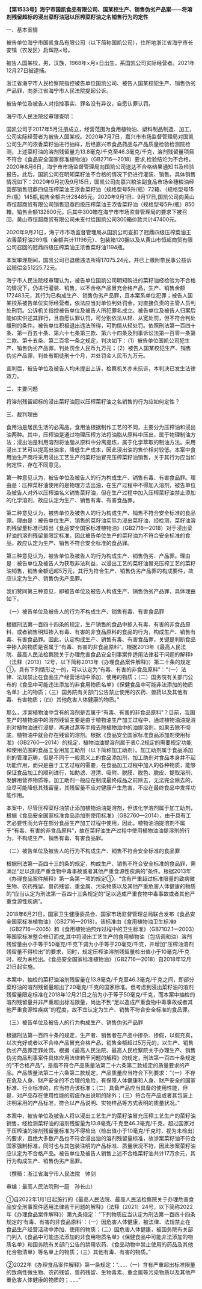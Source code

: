 **【第1533号】海宁市国凯食品有限公司、国某校生产、销售伪劣产品案——将溶剂残留超标的浸出菜籽油冠以压榨菜籽油之名销售行为的定性**

一、基本案情

被告单位海宁市国凯食品有限公司（以下简称国凯公司），住所地浙江省海宁市长安镇（农发区）启辉路×号。

被告人国某校，男，汉族，1968年×月×日出生，系国凯公司实际经营者。2021年12月27日被逮捕。

浙江省海宁市人民检察院指控被告单位国凯公司、被告人国某校犯生产、销售伪劣产品罪，向浙江省海宁市人民法院提起公诉。

被告单位及被告人对指控事实、罪名没有异议，自愿认罪认罚。

海宁市人民法院经审理查明：

国凯公司于2017年5月注册成立，经营范围为食用植物油、塑料制品制造、加工，公司实际经营者为被告人国某校。2020年7月7日，嘉兴市市场监督管理局对国凯公司生产的浓香菜籽油进行抽样，后经嘉兴市食品药品与产品质量检验检测院检测，上述菜籽油的溶剂残留量为13.8毫克/千克至46.3毫克/千克，溶剂残留量项目不符合《食品安全国家标准植物油》（GB2716—2018）要求,检验结论为不合格。2020年8月6日，海宁市市场监督管理局向国凯公司送达不合格结果通知书及检验报告。此后，国凯公司在明知菜籽油不合格的情况下仍进行灌装、销售。具体销售情况如下：2020年9月初及9月15日，国凯公司向嘉兴粮油副食品市场金穗粮油经营部销售冠鼎四级压榨菜油王浓香菜籽油（规格型号5升/瓶）72箱、（规格型号15升/瓶）145瓶,销售金额共计28485元。2020年9月1日、9月17日,国凯公司向黄山市恒超商贸有限公司销售冠鼎四级压榨菜油王浓香菜籽油（规格型号5升/瓶）850箱，销售金额132800元。后其中300箱在海宁市市场监督管理局的要求下被召回，黄山市恒超商贸有限公司未支付给国凯公司300箱价款共计47400元。

2020年9月21日，海宁市市场监督管理局从国凯公司查扣了冠鼎四级压榨菜油王浓香菜籽油289瓶（金额共计11198元）、包装箱120捆以及从黄山市恒超商贸有限公司召回的冠鼎四级压榨菜油王浓香菜籽油1194瓶。

本案审理期间，国凯公司已退缴违法所得17075.24元，并已上缴附带民事公益诉讼赔偿金51225.72元。

海宁市人民法院经审理认为，被告单位国凯公司明知购进的菜籽油经检验为不合格的情况下，仍进行灌装、销售，以不合格产品冒充合格产品，生产、销售金额172483元，其行为已构成生产、销售伪劣产品罪，且本案系单位犯罪；被告人国某校系被告单位实际经营者，依法应当对单位判处罚金，对直接负责的主管人员判处刑罚。公诉机关指控被告单位及被告人所犯罪名成立。被告单位及被告人归案后能如实供述其罪行，且自愿认罪认罚，可分别依法从轻、从宽处罚，但不符合判处缓刑的条件。被告单位积极退出违法所得，可酌情从轻处罚。依照刑法第一百四十条、第一百五十条、第六十七条第三款、第六十四条及刑事诉讼法第一百零一条第二款、第十五条、第二百零一条之规定，判决如下：（1）被告单位国凯公司犯生产、销售伪劣产品罪，判处罚金人民币九万元；（2）被告人国某校犯生产、销售伪劣产品罪，判处有期徒刑十个月，并处罚金人民币九万元。

宣判后，被告单位及被告人均未提出上诉，检察机关亦未抗诉，本判决已发生法律效力。

二、主要问题

将溶剂残留超标的浸出菜籽油冠以压榨菜籽油之名销售的行为应如何定性？

三、裁判理由

食用油是居民生活的必需品。食用油根据制作工艺的不同，主要分为压榨油和浸出油两种。其中，压榨油是通过物理压榨方法将油脂从原料中压出，属于物理制油方法；浸出油是利用溶剂将油脂从原料中分离提炼，属于化学萃取的制油方法。采用浸出工艺可以提高出油率，降低生产成本，因此浸出油的售价相对较低。本案中食用油生产商将采用浸出工艺生产的菜籽油冒充压榨菜籽油销售，关于其行为应当如何定性，存在不同意见。

第一种意见认为，被告单位及被告人的行为构成生产、销售有毒、有害食品罪。理由是：压榨菜籽油使用的是物理方法出油，在生产过程中不得加入溶剂，被告单位及被告人对外以压榨油名义销售菜籽油，但在生产过程中加入压榨菜籽油禁止添加的化学溶剂，故应认定为生产、销售有毒、有害食品罪。

第二种意见认为，被告单位及被告人的行为构成生产、销售不符合安全标准的食品罪。理由是：被告单位生产、销售的菜籽油实际为浸出菜籽油，经检测，菜籽油溶剂残留量标准已超出《食品安全国家标准植物油》（GB2716—2018）对于浸出菜籽油的溶剂残留量限定标准，因此被告单位生产的菜籽油为不符合安全标准的食品，故应认定为生产、销售不符合安全标准的食品罪。

第三种意见认为，被告单位及被告人的行为构成生产、销售伪劣、产品罪。理由是：被告单位及被告人为获取非法利益，以浸出工艺的菜籽油冒充压榨工艺的菜籽油销售，销售金额远超5万元，其行为符合生产、销售伪劣产品罪的构成要件，故应认定为生产、销售伪劣产品罪。

我们赞同第三种意见，即被告单位及被告人构成生产、销售伪劣产品罪，具体理由如下。

（一）被告单位及被告人的行为不构成生产、销售有毒、有害食品罪

根据刑法第一百四十四条的规定，生产销售的食品中掺入有毒、有害的非食品原料，或者销售明知掺入有毒、有害的非食品原料的食品的行为，构成生产、销售有毒、有害食品罪。因此，认定构成生产、销售有毒、有害食品罪，关键是判断食品中掺入的物质是否属于“有毒、有害的非食品原料”。根据2013年《最高人民法院、最高人民法检察院关于办理危害食品安全刑事案件适用法律若干问题的解释》（法释〔2013〕12号，以下简称2013年《办理食品案件解释》）第二十条的规定①，具有下列情形之一的，可以认定为“有毒、有害的非食品原料”：“（一）法律、法规禁止在食品生产经营活动中添加、使用的物质；（二）国务院有关部门公布的《食品中可能违法添加的非食用物质名单》《保健食品中可能非法添加的物质名单》上的物质；（三）国务院有关部门公告禁止使用的农药、兽药以及其他有毒、有害物质；（四）其他危害人体健康的物质。”

那么，涉案植物油中含有的溶剂是否属于“有毒、有害的非食品原料”？目前，我国生产的植物油中的溶剂残留主要是由于植物油生产加工过程中，通过植物油油提溶剂对植物油进行浸提，再通过蒸等手段去除植物油中的油提溶剂，如果去除不彻底，植物油中就会存在残留的溶剂。根据《食品安全国家标准食品添加剂使用标准》（GB2760—2014）的规定，植物油油提溶剂属于表C.2规定的需要规定功能和使用范围的食品工业用加工助剂（以下简称加工助剂）。加工助剂属于食品添加剂的管理范畴，但是不同于一般意义上的食品添加剂，加工助剂对食品本身并不起功能作用，而只是由于工艺过程的需要，在食品加工过程中加入的各种物质，能够保证食品加工的顺利进行，如助滤、澄清、吸附、脱膜、脱色、脱皮、提取溶剂、发酵用营养物质等。加工助剂一般应在制成最终成品之前除去，无法完全除去的，应尽可能降低其残留量，其残留量不应对健康产生危害，不应在最终食品中发挥功能作用。

本案中，尽管压榨菜籽油禁止添加植物油油提溶剂，但该化学溶剂属于加工助剂，根据《食品安全国家标准食品添加剂使用标准》（GB2760—2014），由于具有工艺必要性而允许在部分食品生产加工过程中使用，因此，植物油油提溶剂不属于“有毒、有害的非食品原料”，故在菜籽油生产过程中使用植物油油提溶剂的行为，不构成生产、销售有毒、有害食品罪。

（二）被告单位及被告人的行为不构成生产、销售不符合安全标准的食品罪

根据刑法第一百四十三的条的规定，构成生产、销售不符合安全标准的食品罪，需满足“足以造成严重食物中毒事故或者其他严重食源性疾病的”条件。根据2013年《办理食品案件解释》第一条第一项的规定①，“含有严重超过标准限量的致病微生物、农药残留、兽药残留、重金属、污染物质以及其他严重危害人体健康的物质的”应当认定为刑法第一百四十三条规定的“足以造成严重食物中毒事故或者其他严重食源性疾病”。

2018年6月21日，国家卫生健康委员会、国家市场监督管理总局联合发布《食品安全国家标准植物油》（GB2716—2018）。该标准由《食用植物油卫生标准》（GB2716—2005）和《食用植物油煎炸过程中的卫生标准》（GB7102.1—2003）等国家标准整合修订而成,其中将浸出工艺生产的食用植物油（包括调和油）溶剂残留量由小于等于50毫克/千克下调为小于等于20毫克/千克，并增加“压榨油溶剂残留量不得检出”的要求，同时，规定压榨油溶剂残留量检出值小于10毫克/千克时，视为未检出。《食品安全国家标准植物油》（GB2716—2018）自2018年12月21日起实施。

本案中，抽检的菜籽油溶剂残留量在13.8毫克/千克至46.3毫克/千克之间，即部分菜籽油的溶剂残留量超出了20毫克/千克的国家标准。但考虑到浸出菜籽油的溶剂残留量限定标准在2018年12月21日之前为小于等于50毫克/千克，而本案中抽检的溶剂残留量并非严重超出标准限量，尚达不到“足以造成严重食物中毒事故或者其他严重食源性疾病”的程度，故不宜认定为生产、销售不符合安全标准的食品罪。

（三）被告单位及被告人的行为构成生产、销售伪劣产品罪

根据刑法第一百四十条的规定，生产者、销售者在产品中掺杂、掺假，以假充真，以次充好或者以不合格产品冒充合格产品，销售金额超过5万元的，以生产、销售伪劣产品罪定罪处罚。根据《最高人民法院、最高人民检察院关于办理生产、销售伪劣商品刑事案件具体应用法律若干问题的解释》的规定，刑法第一百四十条规定的“不合格产品”，是指不符合产品质量法第二十六条第二款规定的质量要求的产品。产品质量法第二十六条第二款规定，产品质量应当符合下列要求：“（一）不存在危及人身、财产安全的不合理的危险，有保障人体健康和人身、财产安全的国家标准、行业标准的，应当符合该标准；（二）具备产品应当具备的使用性能，但是，对产品存在使用性能的瑕疵作出说明的除外；（三）符合在产品或者其包装上注明采用的产品标准，符合以产品说明、实物样品等方式表明的质量状况。”

本案中，被告单位及被告人将以浸出工艺生产的菜籽油冒充压榨工艺生产的菜籽油销售，经检测菜籽油的溶剂残留量为13.8毫克/千克至46.3毫克/千克，超过国家对于压榨油的溶剂残留量标准为不得检出（检出值小于10毫克/千克时，视为未检出）的要求，且绝大多数产品也不符合浸出油的溶剂残留量标准，故涉案菜籽油不符合国家强制标准，同时也与其包装注明的产品标准、质量状况不符，因此涉案菜籽油应认定为不合格产品。被告单位及被告人销售上述不合格菜籽油共计17万余元，其行为构成生产、销售伪劣产品罪。

（撰稿：浙江省海宁市人民法院　帅剑

审编：最高人民法院刑一庭　孙长山）

①自2022年1月1日起施行的《最高人民法院、最高人民法检察院关于办理危害食品安全刑事案件适用法律若干问题的解释》（法释〔2021〕24号，以下简称2022年《办理食品案件解释》）第九条规定：“下列物质应当认定为刑法第一百四十四条规定的‘有毒、有害的非食品原料’：（一）因危害人体健康，被法律、法规禁止在食品生产经营活动中添加、使用的物质；（二）因危害人体健康，被国务院有关部门列入《食品中可能违法添加的非食用物质名单》《保健食品中可能非法添加的物质名单》和国务院有关部门公告的禁用农药、《食品动物中禁止使用的药品及其他化合物清单》等名单上的物质；（三）其他有毒、有害的物质。”

②2022年《办理食品案件解释》第一条规定：“……（一）含有严重超出标准限量的致病性微生物、农药残留、兽药残留、生物毒素、重金属等污染物质以及其他严重危害人体健康的物质的；……”